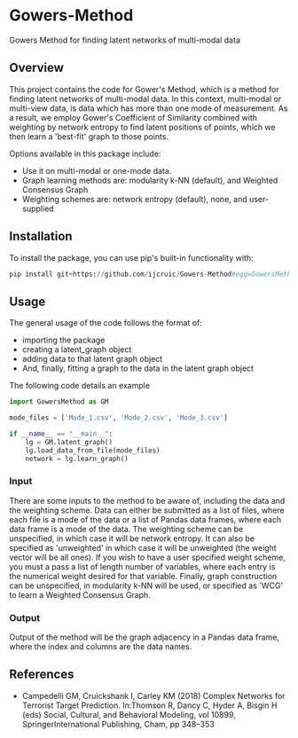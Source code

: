 # Gowers-Method
Gowers Method for finding latent networks of multi-modal data

## Overview
This project contains the code for Gower's Method, which is a method for finding latent networks of multi-modal data. In this context, multi-modal or multi-view data, is data which
has more than one mode of measurement. As a result, we employ Gower's Coefficient of Similarity combined with weighting by network entropy to find latent positions
of points, which we then learn a 'best-fit' graph to those points.

Options available in this package include: 
- Use it on multi-modal or one-mode data. 
- Graph learning methods are: modularity k-NN (default), and Weighted Consensus Graph
- Weighting schemes are: network entropy (default), none, and user-supplied

## Installation

To install the package, you can use pip's built-in functionality  with:
```python
pip install git+https://github.com/ijcruic/Gowers-Method#egg=GowersMethod
```

## Usage
The general usage of the code follows the format of: 
- importing the package
- creating a latent_graph object
- adding data to that latent graph object
- And, finally, fitting a graph to the data in the latent graph object

The following code details an example

```python
import GowersMethod as GM

mode_files = ['Mode_1.csv', 'Mode_2.csv', 'Mode_3.csv']

if __name__ == "__main__":
    lg = GM.latent_graph()
    lg.load_data_from_file(mode_files)
    network = lg.learn_graph()
```
### Input
There are some inputs to the method to be aware of, including the data and the weighting scheme. Data can either be submitted as a list of files,
where each file is a mode of the data or a list of Pandas data frames, where each data frame is a mode of the data. The weighting scheme can be 
unspecified, in which case it will be network entropy. It can also be specified as 'unweighted' in which case it will be unweighted (the weight vector will
be all ones). If you wish to have a user specified weight scheme, you must a pass a list of length number of variables, where each entry is the numerical
weight desired for that variable. Finally, graph construction can be  unspecified, in modularity k-NN will be used, or specified as 'WCG' to learn a 
Weighted Consensus Graph.

### Output
Output of the method will be the graph adjacency in a Pandas data frame, where the index and columns are the data names. 

## References
* Campedelli GM, Cruickshank I, Carley KM (2018) Complex Networks for Terrorist Target Prediction. 
In:Thomson R, Dancy C, Hyder A, Bisgin H (eds) Social, Cultural, and Behavioral Modeling, vol 10899, SpringerInternational Publishing, Cham, pp 348–353
